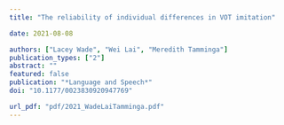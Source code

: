 ```yaml
---
title: "The reliability of individual differences in VOT imitation"

date: 2021-08-08

authors: ["Lacey Wade", "Wei Lai", "Meredith Tamminga"]
publication_types: ["2"]
abstract: ""
featured: false
publication: "*Language and Speech*"
doi: "10.1177/0023830920947769"

url_pdf: "pdf/2021_WadeLaiTamminga.pdf"
---
```


